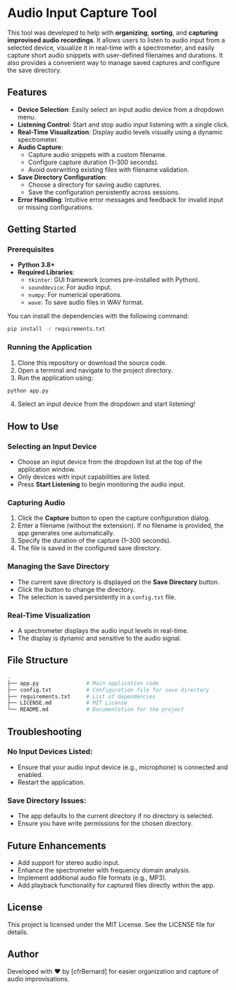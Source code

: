 # Audio Input Capture Tool

This tool was developed to help with **organizing**, **sorting**, and **capturing improvised audio recordings**. It allows users to listen to audio input from a selected device, visualize it in real-time with a spectrometer, and easily capture short audio snippets with user-defined filenames and durations. It also provides a convenient way to manage saved captures and configure the save directory.

## Features

- **Device Selection**: Easily select an input audio device from a dropdown menu.
- **Listening Control**: Start and stop audio input listening with a single click.
- **Real-Time Visualization**: Display audio levels visually using a dynamic spectrometer.
- **Audio Capture**:
  - Capture audio snippets with a custom filename.
  - Configure capture duration (1–300 seconds).
  - Avoid overwriting existing files with filename validation.
- **Save Directory Configuration**:
  - Choose a directory for saving audio captures.
  - Save the configuration persistently across sessions.
- **Error Handling**: Intuitive error messages and feedback for invalid input or missing configurations.

## Getting Started

### Prerequisites

- **Python 3.8+**
- **Required Libraries**:
  - `tkinter`: GUI framework (comes pre-installed with Python).
  - `sounddevice`: For audio input.
  - `numpy`: For numerical operations.
  - `wave`: To save audio files in WAV format.

You can install the dependencies with the following command:

```bash
pip install -r requirements.txt
```

### Running the Application

1. Clone this repository or download the source code.
2. Open a terminal and navigate to the project directory.
3. Run the application using:

```bash
python app.py
```

4. Select an input device from the dropdown and start listening!

## How to Use

### Selecting an Input Device

- Choose an input device from the dropdown list at the top of the application window.
- Only devices with input capabilities are listed.
- Press **Start Listening** to begin monitoring the audio input.

### Capturing Audio

1. Click the **Capture** button to open the capture configuration dialog.
2. Enter a filename (without the extension). If no filename is provided, the app generates one automatically.
3. Specify the duration of the capture (1–300 seconds).
4. The file is saved in the configured save directory.

### Managing the Save Directory

- The current save directory is displayed on the **Save Directory** button.
- Click the button to change the directory.
- The selection is saved persistently in a `config.txt` file.

### Real-Time Visualization

- A spectrometer displays the audio input levels in real-time.
- The display is dynamic and sensitive to the audio signal.

## File Structure

```bash
.
├── app.py               # Main application code
├── config.txt           # Configuration file for save directory
├── requirements.txt     # List of dependencies
├── LICENSE.md           # MIT License
└── README.md            # Documentation for the project
```

## Troubleshooting

### No Input Devices Listed:

- Ensure that your audio input device (e.g., microphone) is connected and enabled.
- Restart the application.

### Save Directory Issues:

- The app defaults to the current directory if no directory is selected.
- Ensure you have write permissions for the chosen directory.

## Future Enhancements

- Add support for stereo audio input.
- Enhance the spectrometer with frequency domain analysis.
- Implement additional audio file formats (e.g., MP3).
- Add playback functionality for captured files directly within the app.

## License

This project is licensed under the MIT License. See the LICENSE file for details.

## Author

Developed with ❤️ by [cfrBernard] for easier organization and capture of audio improvisations.
